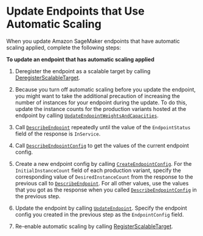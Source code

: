 # Update Endpoints that Use Automatic Scaling<a name="endpoint-scaling-update"></a>

When you update Amazon SageMaker endpoints that have automatic scaling applied, complete the following steps:

**To update an endpoint that has automatic scaling applied**

1. Deregister the endpoint as a scalable target by calling [DeregisterScalableTarget](https://docs.aws.amazon.com/autoscaling/application/APIReference/API_DeregisterScalableTarget.html)\.

1. Because you turn off automatic scaling before you update the endpoint, you might want to take the additional precaution of increasing the number of instances for your endpoint during the update\. To do this, update the instance counts for the production variants hosted at the endpoint by calling [ `UpdateEndpointWeightsAndCapacities`](https://docs.aws.amazon.com/sagemaker/latest/APIReference/API_UpdateEndpointWeightsAndCapacities.html)\.

1. Call [ `DescribeEndpoint`](https://docs.aws.amazon.com/sagemaker/latest/APIReference/API_DescribeEndpoint.html) repeatedly until the value of the `EndpointStatus` field of the response is `InService`\.

1. Call [ `DescribeEndpointConfig`](https://docs.aws.amazon.com/sagemaker/latest/APIReference/API_DescribeEndpointConfig.html) to get the values of the current endpoint config\.

1. Create a new endpoint config by calling [ `CreateEndpointConfig`](https://docs.aws.amazon.com/sagemaker/latest/APIReference/API_CreateEndpointConfig.html)\. For the `InitialInstanceCount` field of each production variant, specify the corresponding value of `DesiredInstanceCount` from the response to the previous call to [ `DescribeEndpoint`](https://docs.aws.amazon.com/sagemaker/latest/APIReference/API_DescribeEndpoint.html)\. For all other values, use the values that you got as the response when you called [ `DescribeEndpointConfig`](https://docs.aws.amazon.com/sagemaker/latest/APIReference/API_DescribeEndpointConfig.html) in the previous step\.

1. Update the endpoint by calling [ `UpdateEndpoint`](https://docs.aws.amazon.com/sagemaker/latest/APIReference/API_UpdateEndpoint.html)\. Specify the endpoint config you created in the previous step as the `EndpointConfig` field\.

1. Re\-enable automatic scaling by calling [RegisterScalableTarget](https://docs.aws.amazon.com/autoscaling/application/APIReference/API_RegisterScalableTarget.html)\.